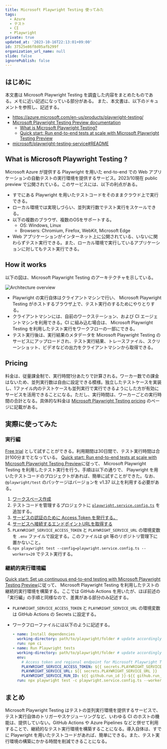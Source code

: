 ```yaml
---
title: Microsoft Playwright Testing 使ってみた
tags:
  - Azure
  - テスト
  - CI
  - Playwright
private: true
updated_at: '2023-10-16T22:13:01+09:00'
id: 37525e86f8d05afb299f
organization_url_name: null
slide: false
ignorePublish: false
---
```

## はじめに

本文書は Microsoft Playwright Testing を調査した内容をまとめたものである。メモに近い記述になっている部分がある。
また、本文書は、以下のドキュメントを参照し、記述する。

- <https://azure.microsoft.com/en-us/products/playwright-testing/>
- [Microsoft Playwright Testing Preview documentation](https://learn.microsoft.com/ja-jp/azure/playwright-testing/)
  - [What is Microsoft Playwright Testing?](https://learn.microsoft.com/ja-jp/azure/playwright-testing/overview-what-is-microsoft-playwright-testing)
  - [Quick start: Run end-to-end tests at scale with Microsoft Playwright Testing Preview](https://learn.microsoft.com/ja-jp/azure/playwright-testing/quickstart-run-end-to-end-tests)
- [microsoft/playwright-testing-service#README](https://github.com/microsoft/playwright-testing-service/blob/main/README.md)

## What is Microsoft Playwright Testing ?

Microsoft Azure が提供する Playwright を用いた end-to-end での Web アプリケーションの自動テストの実行環境を提供するサービス。2023/10現在 public preview で公開されている。このサービスには、以下の利点がある。

- すでにある Playwright を用いたテストコードをそのままクラウド上で実行できる。
- ローカル環境では実現しづらい、並列実行数でテスト実行をスケールできる。
- 以下の複数のブラウザ、複数のOSをサポートする。
  - OS: Windows, Linux
  - Browsers: Chromium, Firefox, WebKit, Microsoft Edge
- Web アプリケーションがインターネット上に公開されている、いないに関わらずテスト実行できる。また、ローカル環境で実行しているアプリケーションに対してもテスト実行できる。

## How it works

以下の図は、Microsoft Playwright Testing のアーキテクチャを示している。

<img src="https://learn.microsoft.com/ja-jp/azure/playwright-testing/media/overview-what-is-microsoft-playwright-testing/playwright-testing-architecture-overview.png" alt="Architecture overview">

- Playwright の実行自体はクライアントマシンで行い、 Microsoft Playwright Testing がホストするブラウザ上で、テスト実行のするためにやりとりする。
- クライアントマシンには、自前のワークステーション、および CI エージェントマシンを利用できる。CI に組み込む場合は、 Microsoft Playwright Testing を利用したテスト実行をワークフローの一部にできる。
- テスト実行後は、実行結果のメタデータを Microsoft Playwright Testing のサービスにアップロードされ、テスト実行結果、トレースファイル、スクリーンショット、ビデオなどの出力をクライアントマシンから取得できる。

## Pricing

料金は、従量課金制で、実行時間1分あたりで計算される。ワーカー数での課金はないため、並列実行数は自由に設定できる模様。独立したテストケースを実装し、1ファイル内のテストケースも並列実行で実行できるようにした方が有効にサービスを活用できることになる。ただし、実行時間は、ワーカーごとの実行時間の合計となる。具体的な料金は [Microsoft Playwright Testing pricing](https://azure.microsoft.com/ja-jp/pricing/details/playwright-testing/) のページに記載がある。

## 実際に使ってみた

### 実行編

[Free trial](https://learn.microsoft.com/ja-jp/azure/playwright-testing/how-to-try-playwright-testing-free) として試すことができる。利用期間は30日間で、テスト実行時間は合計100分までとなっている。
[Quick start: Run end-to-end tests at scale with Microsoft Playwright Testing Preview](https://learn.microsoft.com/ja-jp/azure/playwright-testing/quickstart-run-end-to-end-tests)に従って、 Microsoft Playwright Testing を利用したテスト実行を行う。手順は以下の通りで、 Playwright を用いたテストコードのプロジェクトがあれば、簡単に試すことができた。なお、`@playwright/test` のパッケージはバージョンを v1.37 以上を利用する必要がある。

1. [ワークスペース作成](https://learn.microsoft.com/ja-jp/azure/playwright-testing/quickstart-run-end-to-end-tests?tabs=playwrightcli#create-a-workspace)
2. テストコードを管理するプロジェクトに [`playwright.service.config.ts`](https://github.com/microsoft/playwright-testing-service/blob/main/samples/get-started/playwright.service.config.ts) を追加する。
3. [サービスの認証のために Access Token を発行する。](https://learn.microsoft.com/ja-jp/azure/playwright-testing/quickstart-run-end-to-end-tests?tabs=playwrightcli#create-an-access-token-for-service-authentication)
4. [サービスへ接続するエンドポイントURLを取得する](https://learn.microsoft.com/ja-jp/azure/playwright-testing/quickstart-run-end-to-end-tests?tabs=playwrightcli#create-a-workspace)
5. `PLAYWRIGHT_SERVICE_ACCESS_TOKEN` と `PLAYWRIGHT_SERVICE_URL` の環境変数を `.env` ファイルで設定する。このファイルは git 等のリポジトリ管理下に置かないこと。
6. `npx playwright test --config=playwright.service.config.ts --workers=20` でテスト実行する。

### 継続的実行環境編

[Quick start: Set up continuous end-to-end testing with Microsoft Playwright Testing Preview](https://learn.microsoft.com/ja-jp/azure/playwright-testing/quickstart-automate-end-to-end-testing)に従って、 Microsoft Playwright Testing を利用したテストの継続的実行環境を構築する。ここでは GitHub Actions を用いたが、ほぼ前述の「実行編」の手順と同様なので、差異がある部分のみ記述する。

- `PLAYWRIGHT_SERVICE_ACCESS_TOKEN` と `PLAYWRIGHT_SERVICE_URL` の環境変数は GitHub Actions の Secrets に設定する。
- ワークフローファイルには以下のように記述する。

  ```yaml
  - name: Install dependencies
    working-directory: path/to/playwright/folder # update accordingly
    run: npm ci
  - name: Run Playwright tests
    working-directory: path/to/playwright/folder # update accordingly
    env:
      # Access token and regional endpoint for Microsoft Playwright Testing
      PLAYWRIGHT_SERVICE_ACCESS_TOKEN: ${{ secrets.PLAYWRIGHT_SERVICE_ACCESS_TOKEN }}
      PLAYWRIGHT_SERVICE_URL: ${{ secrets.PLAYWRIGHT_SERVICE_URL }}
      PLAYWRIGHT_SERVICE_RUN_ID: ${{ github.run_id }}-${{ github.run_attempt }}-${{ github.sha }}
    run: npx playwright test -c playwright.service.config.ts --workers=20
  ```

## まとめ

Microsoft Playwright Testing はテストの並列実行環境を提供するサービスで、テスト実行自体のトリガーやスケジューリングなど、いわゆる CI のホストの機能は、提供していない。GitHub Actions や Azure Pipelines などと併せて利用することで、継続的なテスト実行環境を構築することになる。導入自体は、すでに Playwright を用いたテストコードがあれば、簡単にできる。また、テスト実行環境の構築にかかる時間を削減できることになる。

<!-- zenn article id: 0cac974d70b8df -->
